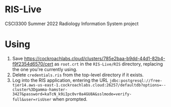 # RIS-Live
CSCI3300 Summer 2022 Radiology Information System project

# Using
1. Save https://cockroachlabs.cloud/clusters/785e2baa-b9dd-44d1-82b4-f9f2354d6570/cert as `root.crt` in the `RIS-Live/RIS` directory, replacing the one you're currently using.
2. Delete `credentials.ris` from the top-level directory if it exists.
3. Log into the RIS application, entering the URL `jdbc:postgresql://free-tier14.aws-us-east-1.cockroachlabs.cloud:26257/defaultdb?options=--cluster%3Dgamma-hamster-3427&password=kaTcN_k9iIpc0vr0a4GU8A&sslmode=verify-full&user=risUser` when prompted.

